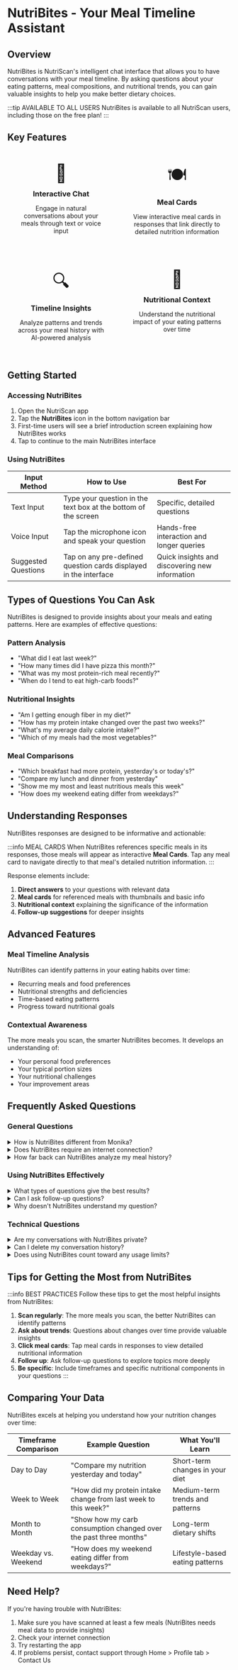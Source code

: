 # NutriBites - Your Meal Timeline Assistant

## Overview

NutriBites is NutriScan's intelligent chat interface that allows you to have conversations with your meal timeline. By asking questions about your eating patterns, meal compositions, and nutritional trends, you can gain valuable insights to help you make better dietary choices.

:::tip AVAILABLE TO ALL USERS
NutriBites is available to all NutriScan users, including those on the free plan!
:::

## Key Features

<div class="features-grid">
  <div class="feature-card">
    <div class="feature-icon">💬</div>
    <h3>Interactive Chat</h3>
    <p>Engage in natural conversations about your meals through text or voice input</p>
  </div>
  <div class="feature-card">
    <div class="feature-icon">🍽️</div>
    <h3>Meal Cards</h3>
    <p>View interactive meal cards in responses that link directly to detailed nutrition information</p>
  </div>
  <div class="feature-card">
    <div class="feature-icon">🔍</div>
    <h3>Timeline Insights</h3>
    <p>Analyze patterns and trends across your meal history with AI-powered analysis</p>
  </div>
  <div class="feature-card">
    <div class="feature-icon">🧠</div>
    <h3>Nutritional Context</h3>
    <p>Understand the nutritional impact of your eating patterns over time</p>
  </div>
</div>

<style>
.features-grid {
  display: grid;
  grid-template-columns: repeat(auto-fit, minmax(240px, 1fr));
  gap: 20px;
  margin: 24px 0;
}
.feature-card {
  background-color: var(--vp-c-bg-soft);
  border-radius: 8px;
  padding: 20px;
  text-align: center;
}
.feature-icon {
  font-size: 2.5rem;
  margin-bottom: 12px;
}
.feature-card h3 {
  margin: 0 0 12px 0;
  color: var(--vp-c-brand-1);
}
</style>

## Getting Started

### Accessing NutriBites

1. Open the NutriScan app
2. Tap the **NutriBites** icon in the bottom navigation bar
3. First-time users will see a brief introduction screen explaining how NutriBites works
4. Tap to continue to the main NutriBites interface

### Using NutriBites

| Input Method | How to Use | Best For |
|--------------|------------|----------|
| Text Input | Type your question in the text box at the bottom of the screen | Specific, detailed questions |
| Voice Input | Tap the microphone icon and speak your question | Hands-free interaction and longer queries |
| Suggested Questions | Tap on any pre-defined question cards displayed in the interface | Quick insights and discovering new information |

## Types of Questions You Can Ask

NutriBites is designed to provide insights about your meals and eating patterns. Here are examples of effective questions:

### Pattern Analysis

- "What did I eat last week?"
- "How many times did I have pizza this month?"
- "What was my most protein-rich meal recently?"
- "When do I tend to eat high-carb foods?"

### Nutritional Insights

- "Am I getting enough fiber in my diet?"
- "How has my protein intake changed over the past two weeks?"
- "What's my average daily calorie intake?"
- "Which of my meals had the most vegetables?"

### Meal Comparisons

- "Which breakfast had more protein, yesterday's or today's?"
- "Compare my lunch and dinner from yesterday"
- "Show me my most and least nutritious meals this week"
- "How does my weekend eating differ from weekdays?"

## Understanding Responses

NutriBites responses are designed to be informative and actionable:

:::info MEAL CARDS
When NutriBites references specific meals in its responses, those meals will appear as interactive **Meal Cards**. Tap any meal card to navigate directly to that meal's detailed nutrition information.
:::

Response elements include:

1. **Direct answers** to your questions with relevant data
2. **Meal cards** for referenced meals with thumbnails and basic info
3. **Nutritional context** explaining the significance of the information
4. **Follow-up suggestions** for deeper insights

## Advanced Features

### Meal Timeline Analysis

NutriBites can identify patterns in your eating habits over time:

- Recurring meals and food preferences
- Nutritional strengths and deficiencies
- Time-based eating patterns
- Progress toward nutritional goals

### Contextual Awareness

The more meals you scan, the smarter NutriBites becomes. It develops an understanding of:

- Your personal food preferences
- Your typical portion sizes
- Your nutritional challenges
- Your improvement areas

## Frequently Asked Questions

### General Questions

<details>
<summary>How is NutriBites different from Monika?</summary>

While both features use AI to provide nutritional guidance:

- **NutriBites** focuses specifically on analyzing your meal history and patterns over time. It provides insights based on the meals you've already logged and helps you understand trends in your eating habits.

- **Monika** is a broader nutritional assistant that can answer general nutrition questions, provide dietary recommendations, and offer guidance even unrelated to your specific meal history.

NutriBites is available to all users (including free plan), while Monika is only available to Track and Premium subscribers.
</details>

<details>
<summary>Does NutriBites require an internet connection?</summary>

Yes, NutriBites requires an active internet connection to process your questions and analyze your meal data. This is because the natural language processing and analysis happen on our secure servers rather than on your device.
</details>

<details>
<summary>How far back can NutriBites analyze my meal history?</summary>

NutriBites can analyze your entire meal history in the app. However, please note:

- Free plan users can access up to 7 days of meal history
- Track and Premium users have unlimited meal history access

The more meal data you have, the more comprehensive insights NutriBites can provide about your long-term patterns.
</details>

### Using NutriBites Effectively

<details>
<summary>What types of questions give the best results?</summary>

For the most helpful insights, try:

1. **Specific timeframes**: "What did I eat last Tuesday?" rather than just "What did I eat?"
2. **Focused nutritional queries**: "How much protein did I eat yesterday?" rather than "Was my diet good?"
3. **Comparative questions**: "Compare my breakfast and lunch nutrition" rather than "Tell me about my meals"
4. **Pattern-seeking questions**: "When do I tend to eat high-sugar foods?" rather than "Do I eat healthy?"

Being specific helps NutriBites provide more targeted and actionable information.
</details>

<details>
<summary>Can I ask follow-up questions?</summary>

Yes! NutriBites maintains context within a conversation, so you can ask follow-up questions to dive deeper into topics. For example:

1. You: "What did I eat yesterday?"
2. NutriBites: [Provides list of meals]
3. You: "Which one had the most protein?"
4. NutriBites: [Identifies the highest-protein meal]
5. You: "Show me more details about that meal"

This conversational approach allows for more natural and in-depth exploration of your nutrition data.
</details>

<details>
<summary>Why doesn't NutriBites understand my question?</summary>

If NutriBites is having trouble understanding your question:

- **Be more specific** about what information you're seeking
- **Rephrase** using simpler, more direct language
- **Check** that you have meal data for the timeframe you're asking about
- **Break down** complex questions into smaller, more focused ones

NutriBites works best with clear questions that relate directly to your meal data and nutrition patterns.
</details>

### Technical Questions

<details>
<summary>Are my conversations with NutriBites private?</summary>

Yes. Your conversations with NutriBites are:
- Processed securely in the cloud
- Not shared with third parties
- Used only to provide you with immediate responses and improve the service
- Not used for targeted advertising

For more details, please review our [Privacy Policy](https://nutriscan.app/privacy).
</details>

<details>
<summary>Can I delete my conversation history?</summary>

Currently, NutriBites conversations are not permanently stored in a retrievable history. Each session starts fresh, though the AI maintains knowledge of your meal data. If you have privacy concerns, rest assured that your conversation data is handled according to our privacy policy and is not accessible to other users.
</details>

<details>
<summary>Does using NutriBites count toward any usage limits?</summary>

No, NutriBites doesn't have specific usage limits. You can ask as many questions as you like without impacting your subscription or access to other features. However, very excessive usage may be subject to fair use limitations to ensure service quality for all users.
</details>

## Tips for Getting the Most from NutriBites

:::info BEST PRACTICES
Follow these tips to get the most helpful insights from NutriBites:

1. **Scan regularly**: The more meals you scan, the better NutriBites can identify patterns
2. **Ask about trends**: Questions about changes over time provide valuable insights
3. **Click meal cards**: Tap meal cards in responses to view detailed nutritional information
4. **Follow up**: Ask follow-up questions to explore topics more deeply
5. **Be specific**: Include timeframes and specific nutritional components in your questions
:::

## Comparing Your Data

NutriBites excels at helping you understand how your nutrition changes over time:

| Timeframe Comparison | Example Question | What You'll Learn |
|----------------------|------------------|-------------------|
| Day to Day | "Compare my nutrition yesterday and today" | Short-term changes in your diet |
| Week to Week | "How did my protein intake change from last week to this week?" | Medium-term trends and patterns |
| Month to Month | "Show how my carb consumption changed over the past three months" | Long-term dietary shifts |
| Weekday vs. Weekend | "How does my weekend eating differ from weekdays?" | Lifestyle-based eating patterns |

## Need Help?

If you're having trouble with NutriBites:

1. Make sure you have scanned at least a few meals (NutriBites needs meal data to provide insights)
2. Check your internet connection
3. Try restarting the app
4. If problems persist, contact support through Home > Profile tab > Contact Us